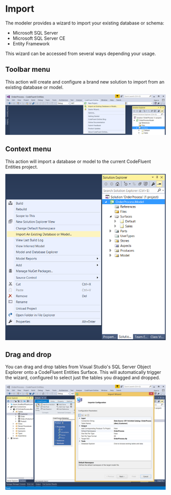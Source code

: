 # Import

The modeler provides a wizard to import your existing database or schema:

* Microsoft SQL Server
* Microsoft SQL Server CE
* Entity Framework

This wizard can be accessed from several ways depending your usage.

## Toolbar menu

This action will create and configure a brand new solution to import from an existing database or model.

![](img/import-01.png)

## Context menu

This action will import a database or model to the current CodeFluent Entities project.

![](img/import-02.png)

## Drag and drop

You can drag and drop tables from Visual Studio's SQL Server Object Explorer onto a CodeFluent Entities Surface. This will automatically trigger the wizard, configured to select just the tables you dragged and dropped.

![](img/import-03.png)

